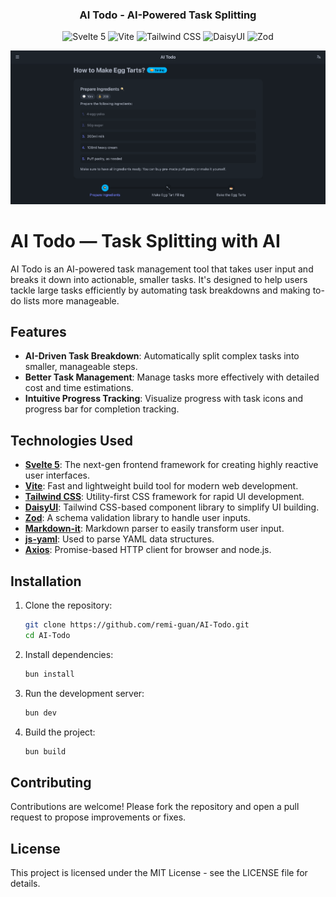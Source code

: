 <h3 align="center">
    AI Todo - AI-Powered Task Splitting
</h3>

<p align="center">
    <img src="https://img.shields.io/badge/Svelte-5-orange?style=for-the-badge&logo=svelte&logoColor=white" alt="Svelte 5">
    <img src="https://img.shields.io/badge/Vite-5.0-blueviolet?style=for-the-badge&logo=vite&logoColor=white" alt="Vite">
    <img src="https://img.shields.io/badge/TailwindCSS-3.4-blue?style=for-the-badge&logo=tailwindcss&logoColor=white" alt="Tailwind CSS">
    <img src="https://img.shields.io/badge/DaisyUI-4.12-yellow?style=for-the-badge&logo=tailwindcss&logoColor=white" alt="DaisyUI">
    <img src="https://img.shields.io/badge/Zod-3.23-green?style=for-the-badge&logoColor=white" alt="Zod">
</p>

<p align="center">
  <img alt="Screen Shot" src="./docs/screenshot.png"/>
</p>

# AI Todo — Task Splitting with AI

AI Todo is an AI-powered task management tool that takes user input and breaks it down into actionable, smaller tasks. It's designed to help users tackle large tasks efficiently by automating task breakdowns and making to-do lists more manageable.

## Features
- **AI-Driven Task Breakdown**: Automatically split complex tasks into smaller, manageable steps.
- **Better Task Management**: Manage tasks more effectively with detailed cost and time estimations.
- **Intuitive Progress Tracking**: Visualize progress with task icons and progress bar for completion tracking.

## Technologies Used

- **[Svelte 5](https://svelte.dev/)**: The next-gen frontend framework for creating highly reactive user interfaces.
- **[Vite](https://vitejs.dev/)**: Fast and lightweight build tool for modern web development.
- **[Tailwind CSS](https://tailwindcss.com/)**: Utility-first CSS framework for rapid UI development.
- **[DaisyUI](https://daisyui.com/)**: Tailwind CSS-based component library to simplify UI building.
- **[Zod](https://zod.dev/)**: A schema validation library to handle user inputs.
- **[Markdown-it](https://markdown-it.github.io/)**: Markdown parser to easily transform user input.
- **[js-yaml](https://github.com/nodeca/js-yaml)**: Used to parse YAML data structures.
- **[Axios](https://axios-http.com/)**: Promise-based HTTP client for browser and node.js.

## Installation

1. Clone the repository:

   ```bash
   git clone https://github.com/remi-guan/AI-Todo.git
   cd AI-Todo
   ```

2. Install dependencies:

    ```bash
    bun install
    ```

3. Run the development server:

    ```bash
    bun dev
    ```

4. Build the project:

    ```bash
    bun build
    ```

## Contributing
Contributions are welcome! Please fork the repository and open a pull request to propose improvements or fixes.

## License
This project is licensed under the MIT License - see the LICENSE file for details.
